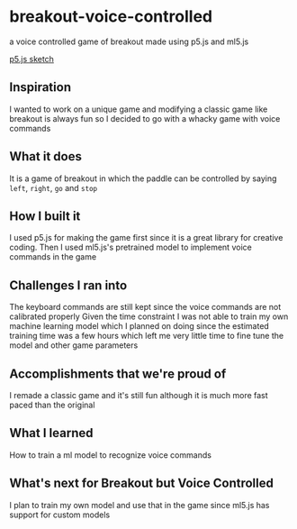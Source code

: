 # breakout-voice-controlled

a voice controlled game of breakout made using p5.js and ml5.js

[p5.js sketch](https://editor.p5js.org/mushahidq/present/7FY-AOloT)

## Inspiration

I wanted to work on a unique game and modifying a classic game like breakout is always fun so I decided to go with a whacky game with voice commands

## What it does

It is a game of breakout in which the paddle can be controlled by saying `left`, `right`, `go` and `stop`

## How I built it

I used p5.js for making the game first since it is a great library for creative coding.
Then I used ml5.js's pretrained model to implement voice commands in the game

## Challenges I ran into

The keyboard commands are still kept since the voice commands are not calibrated properly
Given the time constraint I was not able to train my own machine learning model which I planned on doing since the estimated training time was a few hours which left me very little time to fine tune the model and other game parameters

## Accomplishments that we're proud of

I remade a classic game and it's still fun although it is much more fast paced than the original

## What I learned

How to train a ml model to recognize voice commands

## What's next for Breakout but Voice Controlled

I plan to train my own model and use that in the game since ml5.js has support for custom models